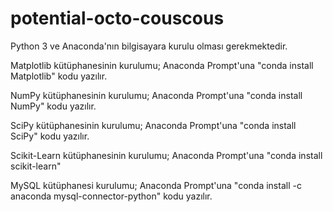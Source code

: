 # potential-octo-couscous

Python 3 ve Anaconda'nın bilgisayara kurulu olması gerekmektedir.

Matplotlib kütüphanesinin kurulumu;
Anaconda Prompt'una "conda install Matplotlib" kodu yazılır.

NumPy kütüphanesinin kurulumu;
Anaconda Prompt'una "conda install NumPy" kodu yazılır.

SciPy kütüphanesinin kurulumu;
Anaconda Prompt'una "conda install SciPy" kodu yazılır.

Scikit-Learn kütüphanesinin kurulumu;
Anaconda Prompt'una "conda install scikit-learn"

MySQL kütüphanesi kurulumu;
Anaconda Prompt'una "conda install -c anaconda mysql-connector-python" kodu yazılır. 







